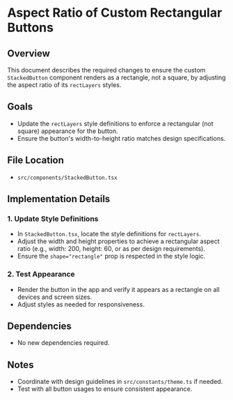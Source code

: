 # Aspect Ratio of Custom Rectangular Buttons

## Overview
This document describes the required changes to ensure the custom `StackedButton` component renders as a rectangle, not a square, by adjusting the aspect ratio of its `rectLayers` styles.

## Goals
- Update the `rectLayers` style definitions to enforce a rectangular (not square) appearance for the button.
- Ensure the button's width-to-height ratio matches design specifications.

## File Location
- `src/components/StackedButton.tsx`

## Implementation Details
### 1. Update Style Definitions
- In `StackedButton.tsx`, locate the style definitions for `rectLayers`.
- Adjust the width and height properties to achieve a rectangular aspect ratio (e.g., width: 200, height: 60, or as per design requirements).
- Ensure the `shape="rectangle"` prop is respected in the style logic.

### 2. Test Appearance
- Render the button in the app and verify it appears as a rectangle on all devices and screen sizes.
- Adjust styles as needed for responsiveness.

## Dependencies
- No new dependencies required.

## Notes
- Coordinate with design guidelines in `src/constants/theme.ts` if needed.
- Test with all button usages to ensure consistent appearance.
